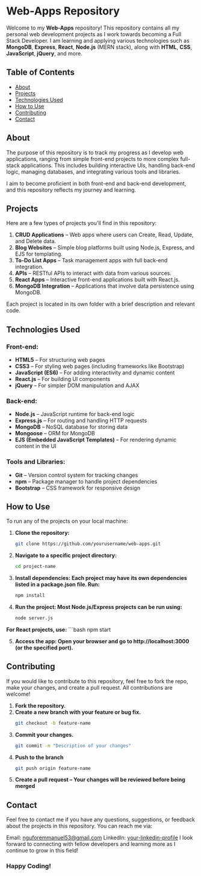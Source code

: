 # Web-Apps Repository

Welcome to my **Web-Apps** repository! This repository contains all my personal web development projects as I work towards becoming a Full Stack Developer. I am learning and applying various technologies such as **MongoDB**, **Express**, **React**, **Node.js** (MERN stack), along with **HTML**, **CSS**, **JavaScript**, **jQuery**, and more.

## Table of Contents

- [About](#about)
- [Projects](#projects)
- [Technologies Used](#technologies-used)
- [How to Use](#how-to-use)
- [Contributing](#contributing)
- [Contact](#contact)

## About

The purpose of this repository is to track my progress as I develop web applications, ranging from simple front-end projects to more complex full-stack applications. This includes building interactive UIs, handling back-end logic, managing databases, and integrating various tools and libraries.

I aim to become proficient in both front-end and back-end development, and this repository reflects my journey and learning.

## Projects

Here are a few types of projects you'll find in this repository:

1. **CRUD Applications** – Web apps where users can Create, Read, Update, and Delete data.
2. **Blog Websites** – Simple blog platforms built using Node.js, Express, and EJS for templating.
3. **To-Do List Apps** – Task management apps with full back-end integration.
4. **APIs** – RESTful APIs to interact with data from various sources.
5. **React Apps** – Interactive front-end applications built with React.js.
6. **MongoDB Integration** – Applications that involve data persistence using MongoDB.

Each project is located in its own folder with a brief description and relevant code.

## Technologies Used

### Front-end:
- **HTML5** – For structuring web pages
- **CSS3** – For styling web pages (including frameworks like Bootstrap)
- **JavaScript (ES6)** – For adding interactivity and dynamic content
- **React.js** – For building UI components
- **jQuery** – For simpler DOM manipulation and AJAX

### Back-end:
- **Node.js** – JavaScript runtime for back-end logic
- **Express.js** – For routing and handling HTTP requests
- **MongoDB** – NoSQL database for storing data
- **Mongoose** – ORM for MongoDB
- **EJS (Embedded JavaScript Templates)** – For rendering dynamic content in the UI

### Tools and Libraries:
- **Git** – Version control system for tracking changes
- **npm** – Package manager to handle project dependencies
- **Bootstrap** – CSS framework for responsive design

## How to Use

To run any of the projects on your local machine:

1. **Clone the repository:**
   ```bash
   git clone https://github.com/yourusername/web-apps.git


2. **Navigate to a specific project directory:**
    ```bash
    cd project-name

3. **Install dependencies: Each project may have its own dependencies listed in a package.json file. Run:**
    ```bash
    npm install

4. **Run the project: Most Node.js/Express projects can be run using:**
    ```bash
    node server.js
**For React projects, use:**
    ```bash
    npm start

5. **Access the app: Open your browser and go to http://localhost:3000 (or the specified port).**

## Contributing
If you would like to contribute to this repository, feel free to fork the repo, make your changes, and create a pull request. All contributions are welcome!

1. **Fork the repository.**
2. **Create a new branch with your feature or bug fix.**
    ```bash
    git checkout -b feature-name
3. **Commit your changes.**
    ```bash
    git commit -m "Description of your changes"
4. **Push to the branch**
    ```bash
    git push origin feature-name
6. **Create a pull request – Your changes will be reviewed before being merged**

## Contact
Feel free to contact me if you have any questions, suggestions, or feedback about the projects in this repository. You can reach me via:

Email: nguforemmanuel53@gmail.com
LinkedIn: [your-linkedin-profile](https://linkedin.com/in/emmanuel-ngufor)
I look forward to connecting with fellow developers and learning more as I continue to grow in this field!

### Happy Coding!